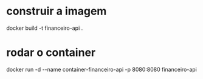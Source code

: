 # construir a imagem
docker build -t financeiro-api .

# rodar o container
docker run -d --name container-financeiro-api -p 8080:8080 financeiro-api